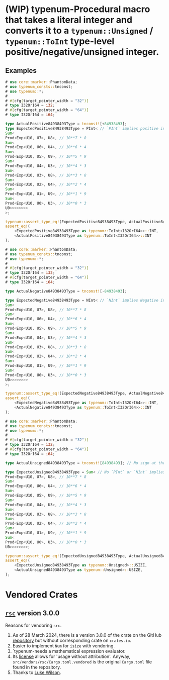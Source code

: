# (WIP) typenum-Procedural macro that takes a literal integer and converts it to a `typenum::Unsigned` / `typenum::ToInt` type-level positive/negative/unsigned integer.

## Examples

```rust
# use core::marker::PhantomData;
# use typenum_consts::tnconst;
# use typenum::*;
#
# #[cfg(target_pointer_width = "32")]
# type I32OrI64 = i32;
# #[cfg(target_pointer_width = "64")]
# type I32OrI64 = i64;

type ActualPositive84938493Type = tnconst![+84938493];
type ExpectedPositive84938493Type = PInt< // `PInt` implies positive integer at the type level
Sum<
Prod<Exp<U10, U7>, U8>, // 10**7 * 8
Sum<
Prod<Exp<U10, U6>, U4>, // 10**6 * 4
Sum<
Prod<Exp<U10, U5>, U9>, // 10**5 * 9
Sum<
Prod<Exp<U10, U4>, U3>, // 10**4 * 3
Sum<
Prod<Exp<U10, U3>, U8>, // 10**3 * 8
Sum<
Prod<Exp<U10, U2>, U4>, // 10**2 * 4
Sum<
Prod<Exp<U10, U1>, U9>, // 10**1 * 9
Sum<
Prod<Exp<U10, U0>, U3>, // 10**0 * 3
U0>>>>>>>>
>;

typenum::assert_type_eq!(ExpectedPositive84938493Type, ActualPositive84938493Type);
assert_eq!(
    <ExpectedPositive84938493Type as typenum::ToInt<I32OrI64>>::INT,
    <ActualPositive84938493Type as typenum::ToInt<I32OrI64>>::INT
);
```
```rust
# use core::marker::PhantomData;
# use typenum_consts::tnconst;
# use typenum::*;
#
# #[cfg(target_pointer_width = "32")]
# type I32OrI64 = i32;
# #[cfg(target_pointer_width = "64")]
# type I32OrI64 = i64;

type ActualNegative84938493Type = tnconst![-84938493];

type ExpectedNegative84938493Type = NInt< // `NInt` implies Negative integer at the type level
Sum<
Prod<Exp<U10, U7>, U8>, // 10**7 * 8
Sum<
Prod<Exp<U10, U6>, U4>, // 10**6 * 4
Sum<
Prod<Exp<U10, U5>, U9>, // 10**5 * 9
Sum<
Prod<Exp<U10, U4>, U3>, // 10**4 * 3
Sum<
Prod<Exp<U10, U3>, U8>, // 10**3 * 8
Sum<
Prod<Exp<U10, U2>, U4>, // 10**2 * 4
Sum<
Prod<Exp<U10, U1>, U9>, // 10**1 * 9
Sum<
Prod<Exp<U10, U0>, U3>, // 10**0 * 3
U0>>>>>>>>
>;

typenum::assert_type_eq!(ExpectedNegative84938493Type, ActualNegative84938493Type);
assert_eq!(
    <ExpectedNegative84938493Type as typenum::ToInt<I32OrI64>>::INT,
    <ActualNegative84938493Type as typenum::ToInt<I32OrI64>>::INT
);
```
```rust
# use core::marker::PhantomData;
# use typenum_consts::tnconst;
# use typenum::*;
#
# #[cfg(target_pointer_width = "32")]
# type I32OrI64 = i32;
# #[cfg(target_pointer_width = "64")]
# type I32OrI64 = i64;

type ActualUnsigned84938493Type = tnconst![84938493]; // No sign at the front means Unsigned

type ExpectedUnsigned84938493Type = Sum< // No `PInt` or `NInt` implies Unsigned integer at the type level
Prod<Exp<U10, U7>, U8>, // 10**7 * 8
Sum<
Prod<Exp<U10, U6>, U4>, // 10**6 * 4
Sum<
Prod<Exp<U10, U5>, U9>, // 10**5 * 9
Sum<
Prod<Exp<U10, U4>, U3>, // 10**4 * 3
Sum<
Prod<Exp<U10, U3>, U8>, // 10**3 * 8
Sum<
Prod<Exp<U10, U2>, U4>, // 10**2 * 4
Sum<
Prod<Exp<U10, U1>, U9>, // 10**1 * 9
Sum<
Prod<Exp<U10, U0>, U3>, // 10**0 * 3
U0>>>>>>>>;

typenum::assert_type_eq!(ExpectedUnsigned84938493Type, ActualUnsigned84938493Type);
assert_eq!(
    <ExpectedUnsigned84938493Type as typenum::Unsigned>::USIZE,
    <ActualUnsigned84938493Type as typenum::Unsigned>::USIZE,
);
```

# Vendored Crates

## [`rsc`](https://github.com/fivemoreminix/rsc/commit/67c4ddffbe45a30de0fd696c569de885bfd4e9b4) version 3.0.0

Reasons for vendoring `src`.

1. As of 28 March 2024, there is a version 3.0.0 of the crate on the GitHub [repository](https://github.com/fivemoreminix/rsc/commit/67c4ddffbe45a30de0fd696c569de885bfd4e9b4) but without corresponding crate on `crates.io`.
2. Easier to implement `Num` for `isize` with vendoring.
3. `typenum-needs a mathematical expression evaluator.
4. Its [license](https://github.com/fivemoreminix/rsc/tree/67c4ddffbe45a30de0fd696c569de885bfd4e9b4?tab=readme-ov-file#license) allows for 'usage without attribution'. Anyway, `src/vendors/rsc/Cargo.toml.vendored` is the original `Cargo.toml` file found in the repository.
5. Thanks to [Luke Wilson](https://github.com/fivemoreminix).
